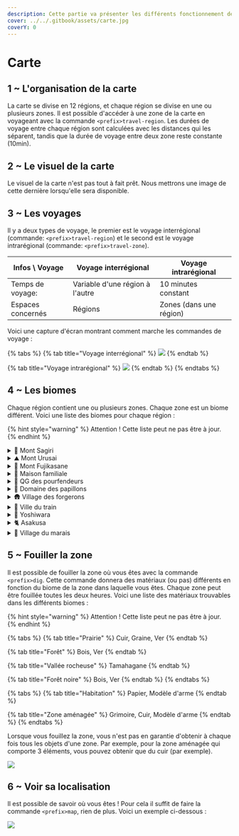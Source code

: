 ```yaml
---
description: Cette partie va présenter les différents fonctionnement de la carte.
cover: ../../.gitbook/assets/carte.jpg
coverY: 0
---
```


# Carte

## 1 \~ L'organisation de la carte

La carte se divise en 12 régions, et chaque région se divise en une ou plusieurs zones. Il est possible d'accéder à une zone de la carte en voyageant avec la commande `<prefix>travel-region`. Les durées de voyage entre chaque région sont calculées avec les distances qui les séparent, tandis que la durée de voyage entre deux zone reste constante (10min).

## 2 \~ Le visuel de la carte

Le visuel de la carte n'est pas tout à fait prêt. Nous mettrons une image de cette dernière lorsqu'elle sera disponible.

## 3 \~ Les voyages

Il y a deux types de voyage, le premier est le voyage interrégional (commande: `<prefix>travel-region`) et le second est le voyage intrarégional (commande: `<prefix>travel-zone`).

| Infos \ Voyage    | Voyage interrégional            | Voyage intrarégional    |
| ----------------- | ------------------------------- | ----------------------- |
| Temps de voyage:  | Variable d'une région à l'autre | 10 minutes constant     |
| Espaces concernés | Régions                         | Zones (dans une région) |

Voici une capture d'écran montrant comment marche les commandes de voyage :&#x20;

{% tabs %}
{% tab title="Voyage interrégional" %}
![](https://cdn.discordapp.com/attachments/958432552044097536/993838077384605828/unknown.png)
{% endtab %}

{% tab title="Voyage intrarégional" %}
![](https://cdn.discordapp.com/attachments/958432552044097536/993837618766807040/unknown.png)
{% endtab %}
{% endtabs %}

## 4 \~ Les biomes

Chaque région contient une ou plusieurs zones. Chaque zone est un biome différent. Voici une liste des biomes pour chaque région :&#x20;

{% hint style="warning" %}
Attention ! Cette liste peut ne pas être à jour.
{% endhint %}

<details>

<summary>🗻 Mont Sagiri</summary>

* Pied de la montagne | Biome prairie

</details>

<details>

<summary>⛰️ Mont Urusai</summary>

* Pied de la montagne | Biome prairie

</details>

<details>

<summary>🌸 Mont Fujikasane</summary>

* Pied de la montagne | Biome prairie

</details>

<details>

<summary>🏡 Maison familiale</summary>

* Jardin de front | Biome prairie
* Dans la hutte | Biome habitation
* Champs | Biome prairie
* Forêt | Biome forêt

</details>

<details>

<summary>🏯 QG des pourfendeurs</summary>

* Cour principale | Biome zone aménagée

</details>

<details>

<summary>🦋 Domaine des papillons</summary>

* Cour principale | Biome zone aménagée

</details>

<details>

<summary>🛖 Village des forgerons</summary>

* Entrée du village | Biome zone aménagée

</details>

<details>

<summary>🚂 Ville du train</summary>

* Gare | Biome zone aménagée

</details>

<details>

<summary>👘 Yoshiwara</summary>

* Ruelle principale | Biome zone aménagée
* Chez Franky | Biome habitation

</details>

<details>

<summary>🐈 Asakusa</summary>

* Grande rue | Biome zone aménagée

</details>

<details>

<summary>🎀 Village du marais</summary>

* Entrée du village | Biome zone aménagée

</details>

## 5 \~ Fouiller la zone

Il est possible de fouiller la zone où vous êtes avec la commande `<prefix>dig`. Cette commande donnera des matériaux (ou pas) différents en fonction du biome de la zone dans laquelle vous êtes. Chaque zone peut être fouillée toutes les deux heures. Voici une liste des matériaux trouvables dans les différents biomes :&#x20;

{% hint style="warning" %}
Attention ! Cette liste peut ne pas être à jour.
{% endhint %}

{% tabs %}
{% tab title="Prairie" %}
Cuir, Graine, Ver
{% endtab %}

{% tab title="Forêt" %}
Bois, Ver
{% endtab %}

{% tab title="Vallée rocheuse" %}
Tamahagane
{% endtab %}

{% tab title="Forêt noire" %}
Bois, Ver
{% endtab %}
{% endtabs %}

{% tabs %}
{% tab title="Habitation" %}
Papier, Modèle d'arme
{% endtab %}

{% tab title="Zone aménagée" %}
Grimoire, Cuir, Modèle d'arme
{% endtab %}
{% endtabs %}

Lorsque vous fouillez la zone, vous n'est pas en garantie d'obtenir à chaque fois tous les objets d'une zone. Par exemple, pour la zone aménagée qui comporte 3 éléments, vous pouvez obtenir que du cuir (par exemple).

![](https://cdn.discordapp.com/attachments/958432552044097536/993838743150673950/unknown.png)

## 6 \~ Voir sa localisation

Il est possible de savoir où vous êtes ! Pour cela il suffit de faire la commande `<prefix>map`, rien de plus. Voici un exemple ci-dessous :&#x20;

![](https://cdn.discordapp.com/attachments/958432552044097536/993839411395579934/unknown.png)
